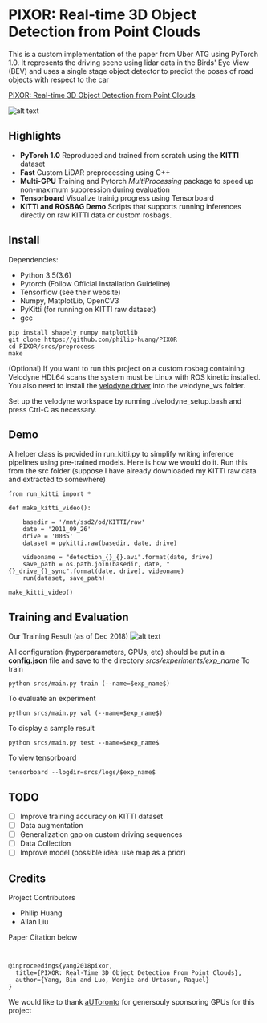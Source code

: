# PIXOR: Real-time 3D Object Detection from Point Clouds

This is a custom implementation of the paper from Uber ATG using PyTorch 1.0. It represents the driving scene using lidar data in the Birds' Eye View (BEV) and uses a single stage object detector to predict the poses of road objects with respect to the car

[PIXOR: Real-time 3D Object Detection from Point Clouds](http://openaccess.thecvf.com/content_cvpr_2018/papers/Yang_PIXOR_Real-Time_3D_CVPR_2018_paper.pdf)

![alt text](imgs/sample.png)

## Highlights
- **PyTorch 1.0** Reproduced and trained from scratch using the **KITTI** dataset
- **Fast** Custom LiDAR preprocessing using C++ 
- **Multi-GPU** Training and Pytorch *MultiProcessing* package to speed up non-maximum suppression during evaluation
- **Tensorboard** Visualize trainig progress using Tensorboard
- **KITTI and ROSBAG Demo** Scripts that supports running inferences directly on raw KITTI data or custom rosbags.


## Install
Dependencies: 
- Python 3.5(3.6)
- Pytorch (Follow Official Installation Guideline)
- Tensorflow (see their website)
- Numpy, MatplotLib, OpenCV3
- PyKitti (for running on KITTI raw dataset)
- gcc

```
pip install shapely numpy matplotlib
git clone https://github.com/philip-huang/PIXOR
cd PIXOR/srcs/preprocess
make
```

(Optional) If you want to run this project on a custom rosbag containing Velodyne HDL64 scans the system must be Linux with ROS kinetic installed.
You also need to install the [velodyne driver](https://github.com/ros-drivers/velodyne) into the velodyne_ws folder.

Set up the velodyne workspace by running ./velodyne_setup.bash and press Ctrl-C as necessary.

## Demo
A helper class is provided in run_kitti.py to simplify writing inference pipelines using pre-trained models. Here is how we would do it. Run this from the src folder (suppose I have already downloaded my KITTI raw data and extracted to somewhere)
```
from run_kitti import *

def make_kitti_video():
     
    basedir = '/mnt/ssd2/od/KITTI/raw'
    date = '2011_09_26'
    drive = '0035'
    dataset = pykitti.raw(basedir, date, drive)
   
    videoname = "detection_{}_{}.avi".format(date, drive)
    save_path = os.path.join(basedir, date, "{}_drive_{}_sync".format(date, drive), videoname)    
    run(dataset, save_path)

make_kitti_video()
``` 

## Training and Evaluation
Our Training Result (as of Dec 2018)
![alt text](imgs/result.png)

All configuration (hyperparameters, GPUs, etc) should be put in a **config.json** file and save to the directory *srcs/experiments/$exp\_name$*
To train
```
python srcs/main.py train (--name=$exp_name$)
```
To evaluate an experiment
```
python srcs/main.py val (--name=$exp_name$)
```
To display a sample result
```
python srcs/main.py test --name=$exp_name$
```
To view tensorboard
```
tensorboard --logdir=srcs/logs/$exp_name$
```

## TODO
* [ ] Improve training accuracy on KITTI dataset
* [ ] Data augmentation
* [ ] Generalization gap on custom driving sequences
* [ ] Data Collection
* [ ] Improve model (possible idea: use map as a prior)

## Credits
Project Contributors
* Philip Huang
* Allan Liu 

Paper Citation below
```


@inproceedings{yang2018pixor,
  title={PIXOR: Real-Time 3D Object Detection From Point Clouds},
  author={Yang, Bin and Luo, Wenjie and Urtasun, Raquel}
}
```

We would like to thank [aUToronto](https://www.autodrive.utoronto.ca/) for genersouly sponsoring GPUs for this project

